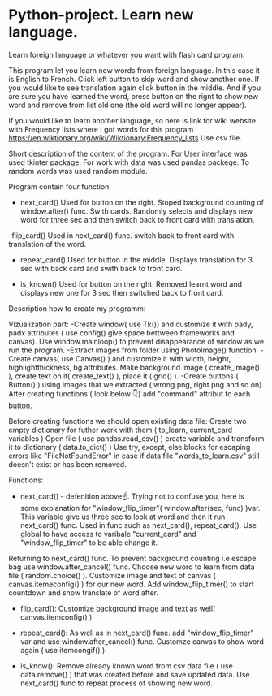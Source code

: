# Python-project. Learn new language.
 Learn foreign language or whatever you want with flash card program. 

This program let you learn new words from foreign language. In this case it is English to French. 
Click left button to skip word and show another one. If you would like to see translation again click button in the middle.
And if you are sure you have learned the word, press button on the rignt to show new word and remove from list old one (the old word will no longer appear).

If you would like to learn another language, so here is link for wiki website with Frequency lists where I got words for this program https://en.wiktionary.org/wiki/Wiktionary:Frequency_lists
Use csv file.

Short description of the content of the program.
For User interface was used tkinter package.
For work with data was used pandas packege.
To random words was used random module.

Program contain four function:
- next_card() Used for button on the right. 
Stoped background counting of window.after() func. Swith cards. Randomly selects and displays new word for three sec and then switch back to front card with 
translation.

-flip_card() Used in next_card() func.
switch back to front card with translation of the word.

- repeat_card() Used for button in the middle.
Displays translation for 3 sec with back card and swith back to front card.

- is_known() Used for button on the right.
Removed learnt word and displays new one for 3 sec then switched back to front card. 



Description how to create my programm:

Vizualization part:
-Create window( use Tk()) and customize it with pady, padx attributes ( use config() give space bettween frameworks and canvas). 
Use window.mainloop() to prevent disappearance of window as we run the program.
-Extract images from folder using PhotoImage() function.
-Create canvas( use Canvas() ) and customize it with width, height, highlightthickness, bg attributes.
Make background image ( create_image() ), create text on it( create_text() ), place it ( grid() ).
-Create buttons ( Button() ) using images that we extracted ( wrong.png, right.png and so on). 
After creating functions ( look below 👇) add "command" attribut to each button.

Before creating functions we should open existing data file:
Create two empty dictionary for futher work with them ( to_learn, current_card variables )
Open file ( use pandas.read_csv() ) create variable and transform it to dictionary ( data.to_dict() )
Use try, except, else blocks for escaping errors like "FileNotFoundError" in case if data file "words_to_learn.csv" still doesn't exist or has been removed.

Functions:
- next_card() - defenition above☝️.
Trying not to confuse you, here is some explanation for "window_flip_timer"( window.after(sec, func) )var. This variable give us three sec to look at word 
and then it run next_card() func. Used in func such as next_card(), repeat_card().
Use global to have access to varibale "current_card" and "window_flip_timer" to be able change it.

Returning to next_card() func. To prevent background counting i.e escape bag use window.after_cancel() func. 
Choose new word to learn from data file ( random.choice() ). 
Customize image and text of canvas ( canvas.itemeconfig() ) for our new word.
Add window_flip_timer() to start countdown and show translate of word after.

- flip_card():
Customize background image and text as well( canvas.itemconfig() )

- repeat_card():
As well as in next_card() func. add "window_flip_timer" var and use window.after_cancel() func.
Customze canvas to show word again ( use itemcongif() ).

- is_know():
Remove already known word from csv data file ( use data.remove() ) that was created before and save updated data.
Use next_card() func to repeat process of showing new word.
